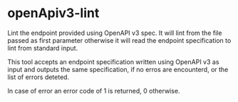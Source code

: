 # openApiv3-lint

Lint the endpoint provided using OpenAPI v3 spec. It will lint from the file
passed as first parameter otherwise it will read the endpoint specification to
lint from standard input.

This tool accepts an endpoint specification written using OpenAPI v3 as input
and outputs the same specification, if no erros are encounterd, or the list of
errors deteted.

In case of error an error code of 1 is returned, 0 otherwise.

